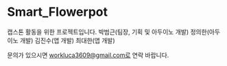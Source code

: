 # Smart_Flowerpot

캡스톤 활동을 위한 프로젝트입니다.
박범근(팀장, 기획 및 아두이노 개발)
정의한(아두이노 개발)
김진수(앱 개발)
최대한(앱 개발)


문의가 있으시면 workluca3609@gmail.com로 연락 바랍니다.
